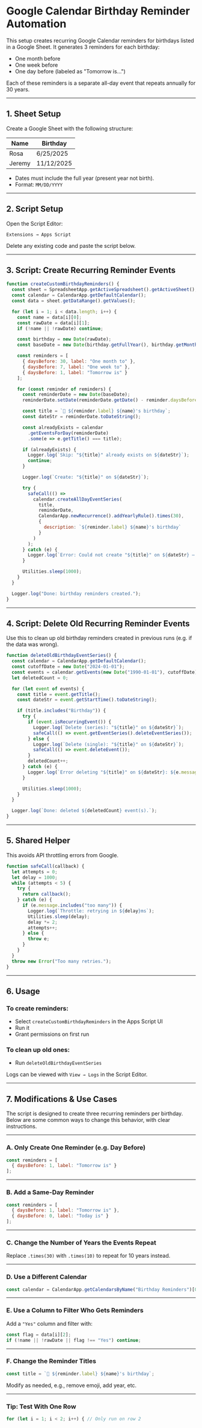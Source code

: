 
# Google Calendar Birthday Reminder Automation

This setup creates recurring Google Calendar reminders for birthdays listed in a Google Sheet. It generates 3 reminders for each birthday:

- One month before
- One week before
- One day before (labeled as "Tomorrow is...")

Each of these reminders is a separate all-day event that repeats annually for 30 years.

---

## 1. Sheet Setup

Create a Google Sheet with the following structure:

| Name   | Birthday       |
|--------|----------------|
| Rosa   | 6/25/2025      |
| Jeremy | 11/12/2025     |

- Dates must include the full year (present year not birth).
- Format: `MM/DD/YYYY`

---

## 2. Script Setup

Open the Script Editor:

```
Extensions → Apps Script
```

Delete any existing code and paste the script below.

---

## 3. Script: Create Recurring Reminder Events

```javascript
function createCustomBirthdayReminders() {
  const sheet = SpreadsheetApp.getActiveSpreadsheet().getActiveSheet();
  const calendar = CalendarApp.getDefaultCalendar();
  const data = sheet.getDataRange().getValues();

  for (let i = 1; i < data.length; i++) {
    const name = data[i][0];
    const rawDate = data[i][1];
    if (!name || !rawDate) continue;

    const birthday = new Date(rawDate);
    const baseDate = new Date(birthday.getFullYear(), birthday.getMonth(), birthday.getDate());

    const reminders = [
      { daysBefore: 30, label: "One month to" },
      { daysBefore: 7, label: "One week to" },
      { daysBefore: 1, label: "Tomorrow is" }
    ];

    for (const reminder of reminders) {
      const reminderDate = new Date(baseDate);
      reminderDate.setDate(reminderDate.getDate() - reminder.daysBefore);

      const title = `🎉 ${reminder.label} ${name}'s birthday`;
      const dateStr = reminderDate.toDateString();

      const alreadyExists = calendar
        .getEventsForDay(reminderDate)
        .some(e => e.getTitle() === title);

      if (alreadyExists) {
        Logger.log(`Skip: "${title}" already exists on ${dateStr}`);
        continue;
      }

      Logger.log(`Create: "${title}" on ${dateStr}`);

      try {
        safeCall(() =>
          calendar.createAllDayEventSeries(
            title,
            reminderDate,
            CalendarApp.newRecurrence().addYearlyRule().times(30),
            {
              description: `${reminder.label} ${name}'s birthday`
            }
          )
        );
      } catch (e) {
        Logger.log(`Error: Could not create "${title}" on ${dateStr} — ${e.message}`);
      }

      Utilities.sleep(1000);
    }
  }

  Logger.log("Done: birthday reminders created.");
}
```

---

## 4. Script: Delete Old Recurring Reminder Events

Use this to clean up old birthday reminders created in previous runs (e.g. if the data was wrong).

```javascript
function deleteOldBirthdayEventSeries() {
  const calendar = CalendarApp.getDefaultCalendar();
  const cutoffDate = new Date("2024-01-01");
  const events = calendar.getEvents(new Date("1990-01-01"), cutoffDate);
  let deletedCount = 0;

  for (let event of events) {
    const title = event.getTitle();
    const dateStr = event.getStartTime().toDateString();

    if (title.includes("Birthday")) {
      try {
        if (event.isRecurringEvent()) {
          Logger.log(`Delete (series): "${title}" on ${dateStr}`);
          safeCall(() => event.getEventSeries().deleteEventSeries());
        } else {
          Logger.log(`Delete (single): "${title}" on ${dateStr}`);
          safeCall(() => event.deleteEvent());
        }
        deletedCount++;
      } catch (e) {
        Logger.log(`Error deleting "${title}" on ${dateStr}: ${e.message}`);
      }

      Utilities.sleep(1000);
    }
  }

  Logger.log(`Done: deleted ${deletedCount} event(s).`);
}
```

---

## 5. Shared Helper

This avoids API throttling errors from Google.

```javascript
function safeCall(callback) {
  let attempts = 0;
  let delay = 1000;
  while (attempts < 5) {
    try {
      return callback();
    } catch (e) {
      if (e.message.includes("too many")) {
        Logger.log(`Throttle: retrying in ${delay}ms`);
        Utilities.sleep(delay);
        delay *= 2;
        attempts++;
      } else {
        throw e;
      }
    }
  }
  throw new Error("Too many retries.");
}
```

---

## 6. Usage

### To create reminders:
- Select `createCustomBirthdayReminders` in the Apps Script UI
- Run it
- Grant permissions on first run

### To clean up old ones:
- Run `deleteOldBirthdayEventSeries`

Logs can be viewed with `View → Logs` in the Script Editor.

---

## 7. Modifications & Use Cases

The script is designed to create three recurring reminders per birthday. Below are some common ways to change this behavior, with clear instructions.

---

### A. Only Create One Reminder (e.g. Day Before)

```javascript
const reminders = [
  { daysBefore: 1, label: "Tomorrow is" }
];
```

---

### B. Add a Same-Day Reminder

```javascript
const reminders = [
  { daysBefore: 1, label: "Tomorrow is" },
  { daysBefore: 0, label: "Today is" }
];
```

---

### C. Change the Number of Years the Events Repeat

Replace `.times(30)` with `.times(10)` to repeat for 10 years instead.

---

### D. Use a Different Calendar

```javascript
const calendar = CalendarApp.getCalendarsByName("Birthday Reminders")[0];
```

---

### E. Use a Column to Filter Who Gets Reminders

Add a `"Yes"` column and filter with:

```javascript
const flag = data[i][2];
if (!name || !rawDate || flag !== "Yes") continue;
```

---

### F. Change the Reminder Titles

```javascript
const title = `🎉 ${reminder.label} ${name}'s birthday`;
```

Modify as needed, e.g., remove emoji, add year, etc.

---

### Tip: Test With One Row

```javascript
for (let i = 1; i < 2; i++) { // Only run on row 2
```
